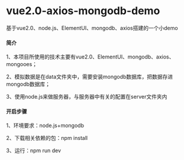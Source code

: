 # vue2.0-axios-mongodb-demo
基于vue2.0、node.js、ElementUI、mongodb、axios搭建的一个小demo
#### 简介
 1、本项目所使用的技术主要有vue2.0、ElementUI、mongodb、axios、mongooes；
 
 2、模拟数据是在data文件夹中，需要安装mongodb数据库，把数据存进mongodb数据库；
 
 3、使用node.js来做服务器，与服务器中有关的配置在server文件夹内
 
#### 开启步骤
 1、环境要求：node.js+mongodb
 
 2、下载相关依赖的包：npm install
 
 3、运行：npm run dev
